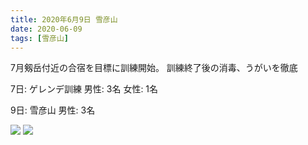 ```yaml
---
title: 2020年6月9日 雪彦山
date: 2020-06-09 
tags: [雪彦山]
---
```


7月剱岳付近の合宿を目標に訓練開始。
訓練終了後の消毒、うがいを徹底

7日: ゲレンデ訓練
男性: 3名 女性: 1名
 
9日: 雪彦山
男性: 3名

![](/2020/06/09/20200609/1.jpg)
![](/2020/06/09/20200609/2.jpg)
